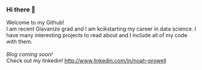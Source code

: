 ### Hi there 👋

Welcome to my Github!
<br />
I am recent Glavanize grad and I am kcikstarting my career in data science.  I have many interesting projects to read about and I include all of my code with them.  
<br/>
*Blog coming soon!*
<br /> 
Check out my linkedin! http://www.linkedin.com/in/noah-prowell

